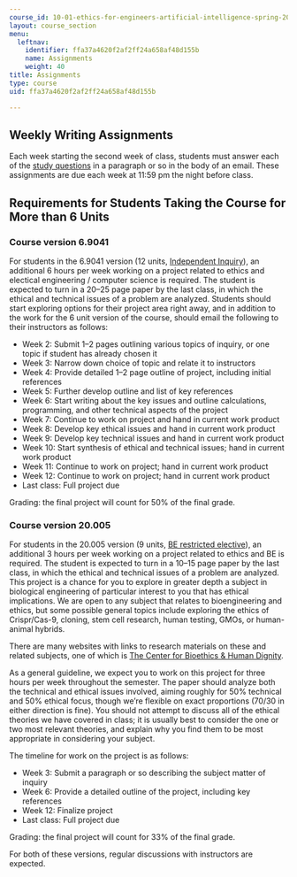 ```yaml
---
course_id: 10-01-ethics-for-engineers-artificial-intelligence-spring-2020
layout: course_section
menu:
  leftnav:
    identifier: ffa37a4620f2af2ff24a658af48d155b
    name: Assignments
    weight: 40
title: Assignments
type: course
uid: ffa37a4620f2af2ff24a658af48d155b

---
```


Weekly Writing Assignments
--------------------------

Each week starting the second week of class, students must answer each of the [study questions](/courses/10-01-ethics-for-engineers-spring-2020/sections/calendar) in a paragraph or so in the body of an email. These assignments are due each week at 11:59 pm the night before class.

Requirements for Students Taking the Course for More than 6 Units
-----------------------------------------------------------------

### Course version 6.9041

For students in the 6.9041 version (12 units, [Independent Inquiry](http://catalog.mit.edu/degree-charts/electrical-engineering-computer-science-course-6-2/)), an additional 6 hours per week working on a project related to ethics and electical engineering / computer science is required. The student is expected to turn in a 20–25 page paper by the last class, in which the ethical and technical issues of a problem are analyzed. Students should start exploring options for their project area right away, and in addition to the work for the 6 unit version of the course, should email the following to their instructors as follows:

*   Week 2: Submit 1–2 pages outlining various topics of inquiry, or one topic if student has already chosen it
*   Week 3: Narrow down choice of topic and relate it to instructors
*   Week 4: Provide detailed 1–2 page outline of project, including initial references
*   Week 5: Further develop outline and list of key references
*   Week 6: Start writing about the key issues and outline calculations, programming, and other technical aspects of the project
*   Week 7: Continue to work on project and hand in current work product
*   Week 8: Develop key ethical issues and hand in current work product
*   Week 9: Develop key technical issues and hand in current work product
*   Week 10: Start synthesis of ethical and technical issues; hand in current work product
*   Week 11: Continue to work on project; hand in current work product
*   Week 12: Continue to work on project; hand in current work product
*   Last class: Full project due

Grading: the final project will count for 50% of the final grade.

### Course version 20.005

For students in the 20.005 version (9 units, [BE restricted elective](http://catalog.mit.edu/schools/engineering/biological-engineering/#undergraduatetext)), an additional 3 hours per week working on a project related to ethics and BE is required. The student is expected to turn in a 10–15 page paper by the last class, in which the ethical and technical issues of a problem are analyzed. This project is a chance for you to explore in greater depth a subject in biological engineering of particular interest to you that has ethical implications. We are open to any subject that relates to bioengineering and ethics, but some possible general topics include exploring the ethics of Crispr/Cas-9, cloning, stem cell research, human testing, GMOs, or human-animal hybrids.

There are many websites with links to research materials on these and related subjects, one of which is [The Center for Bioethics & Human Dignity](https://cbhd.org/category/issues/biotechnology).

As a general guideline, we expect you to work on this project for three hours per week throughout the semester. The paper should analyze both the technical and ethical issues involved, aiming roughly for 50% technical and 50% ethical focus, though we’re flexible on exact proportions (70/30 in either direction is fine). You should not attempt to discuss all of the ethical theories we have covered in class; it is usually best to consider the one or two most relevant theories, and explain why you find them to be most appropriate in considering your subject.

The timeline for work on the project is as follows:

*   Week 3: Submit a paragraph or so describing the subject matter of inquiry
*   Week 6: Provide a detailed outline of the project, including key references
*   Week 12: Finalize project
*   Last class: Full project due

Grading: the final project will count for 33% of the final grade.

For both of these versions, regular discussions with instructors are expected.